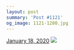 ```yaml
---
layout: post
summary: 'Post #1121'
og_image: 1121-1280.jpg
---
```


<p>
  <time>
    <a href="/1121">January 18, 2020</a>
  </time>
  <a href="/1121">
    <img src="{{ site.assets_url }}/1121-640.jpg" srcset="{{ site.assets_url }}/1121-320.jpg 320w, {{ site.assets_url }}/1121-640.jpg 640w, {{ site.assets_url }}/1121-960.jpg 960w, {{ site.assets_url }}/1121-1280.jpg 1280w" sizes="(min-width: 700px) 50vw, calc(100vw - 2rem)" />
  </a>
</p>
